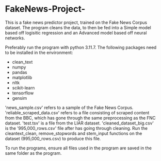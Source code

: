 # FakeNews-Project-

This is a fake news predictor project, trained on the Fake News Corpus dataset. The program cleans the data, to then be fed into a Simple model based off logisitic regression and an Advanced model based off neural networks. 

Preferably run the program with python 3.11.7.
The following packages need to be installed in the environment:
- clean_text
- numpy
- pandas
- matplotlib
- nltk
- scikit-learn
- tensorflow
- gensim

'news_sample.csv' refers to a sample of the Fake News Corpus. 
'reliable_scraped_data.csv' refers to a file consisting of scraped content from the BBC, which has gone through the same preprocessing as the FNC dataset.
'test.tsv' is a file from the LIAR dataset. 
'cleaned_dataset_big.csv' is the '995,000_rows.csv' file after has going through cleaning. Run the cleantext_clean, remove_stopwords and stem_input functions on the dataset (995,000_rows.csv) to produce this file. 

To run the programs, ensure all files used in the program are saved in the same folder as the program. 

